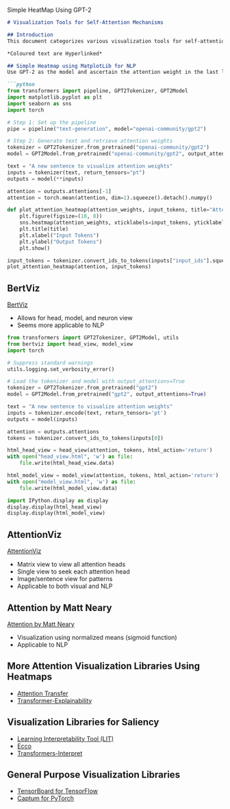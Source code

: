 Simple HeatMap Using GPT-2 
```markdown
# Visualization Tools for Self-Attention Mechanisms

## Introduction
This document categorizes various visualization tools for self-attention mechanisms.

*Coloured text are Hyperlinked*

## Simple Heatmap using MatplotLib for NLP
Use GPT-2 as the model and ascertain the attention weight in the last layer, for the sentence "A new sentence to visualize attention weights".

```python
from transformers import pipeline, GPT2Tokenizer, GPT2Model
import matplotlib.pyplot as plt
import seaborn as sns
import torch

# Step 1: Set up the pipeline
pipe = pipeline("text-generation", model="openai-community/gpt2")

# Step 2: Generate text and retrieve attention weights
tokenizer = GPT2Tokenizer.from_pretrained("openai-community/gpt2")
model = GPT2Model.from_pretrained("openai-community/gpt2", output_attentions=True)

text = "A new sentence to visualize attention weights"
inputs = tokenizer(text, return_tensors="pt")
outputs = model(**inputs)

attention = outputs.attentions[-1]
attention = torch.mean(attention, dim=1).squeeze().detach().numpy()

def plot_attention_heatmap(attention_weights, input_tokens, title="Attention Heatmap"):
    plt.figure(figsize=(10, 8))
    sns.heatmap(attention_weights, xticklabels=input_tokens, yticklabels=input_tokens, cmap="viridis")
    plt.title(title)
    plt.xlabel("Input Tokens")
    plt.ylabel("Output Tokens")
    plt.show()

input_tokens = tokenizer.convert_ids_to_tokens(inputs["input_ids"].squeeze().tolist())
plot_attention_heatmap(attention, input_tokens)
```

## BertViz
[BertViz](https://github.com/jessevig/bertviz)
- Allows for head, model, and neuron view
- Seems more applicable to NLP


```python
from transformers import GPT2Tokenizer, GPT2Model, utils
from bertviz import head_view, model_view
import torch

# Suppress standard warnings
utils.logging.set_verbosity_error()

# Load the tokenizer and model with output_attentions=True
tokenizer = GPT2Tokenizer.from_pretrained("gpt2")
model = GPT2Model.from_pretrained("gpt2", output_attentions=True)

text = "A new sentence to visualize attention weights"
inputs = tokenizer.encode(text, return_tensors='pt')
outputs = model(inputs)

attention = outputs.attentions
tokens = tokenizer.convert_ids_to_tokens(inputs[0])

html_head_view = head_view(attention, tokens, html_action='return')
with open("head_view.html", 'w') as file:
    file.write(html_head_view.data)

html_model_view = model_view(attention, tokens, html_action='return')
with open("model_view.html", 'w') as file:
    file.write(html_model_view.data)

import IPython.display as display
display.display(html_head_view)
display.display(html_model_view)
```

## AttentionViz
[AttentionViz](https://github.com/catherinesyeh/attention-viz?tab=readme-ov-file)
- Matrix view to view all attention heads
- Single view to seek each attention head
- Image/sentence view for patterns
- Applicable to both visual and NLP

## Attention by Matt Neary
[Attention by Matt Neary](https://github.com/mattneary/attention?tab=readme-ov-file)
- Visualization using normalized means (sigmoid function)
- Applicable to NLP

## More Attention Visualization Libraries Using Heatmaps
- [Attention Transfer](https://github.com/szagoruyko/attention-transfer/tree/master)
- [Transformer-Explainability](https://github.com/hila-chefer/Transformer-Explainability?tab=readme-ov-file)

## Visualization Libraries for Saliency
- [Learning Interpretability Tool (LIT)](https://github.com/PAIR-code/lit)
- [Ecco](https://github.com/jalammar/ecco?tab=readme-ov-file)
- [Transformers-Interpret](https://github.com/cdpierse/transformers-interpret?tab=readme-ov-file)

## General Purpose Visualization Libraries
- [TensorBoard for TensorFlow](https://github.com/tensorflow/tensorboard)
- [Captum for PyTorch](https://github.com/pytorch/captum)
```
